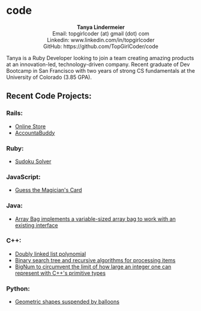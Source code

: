<h1>code</h1>
 
<p style="text-align: center"><b>Tanya Lindermeier</b><br>
Email: topgirlcoder (at) gmail (dot) com<br>
Linkedin: www.linkedin.com/in/topgirlcoder<br> 
GitHub: https://github.com/TopGirlCoder/code</p>

<p>Tanya is a Ruby Developer looking to join a team creating amazing products at an innovation-led, technology-driven company.  Recent graduate of Dev Bootcamp in San Francisco with two years of strong CS fundamentals at the University of Colorado (3.85 GPA).</p> 

<h2>Recent Code Projects:</h2>

<h3>Rails:</h3>
<ul>
	<li><a href="rails/OnlineShop">Online Store</a></li>
	<li><a href="rails/AccountaBuddy">AccountaBuddy</a></li>
</ul>

<h3>Ruby:</h3>
<ul>
	<li><a href="ruby/sudoku">Sudoku Solver</a></li>
</ul>

<h3>JavaScript:</h3>
<ul>
	<li><a href="javaScript/magician">Guess the Magician's Card</a></li>
</ul>

<h3>Java:</h3>
<ul>
	<li><a href="java/ArrayBag">Array Bag implements a variable-sized array bag to work with an existing interface</a></li>
</ul>

<h3>C++:</h3>
<ul>
	<li><a href="cPlusPlus/DoublyLinkedList">Doubly linked list polynomial</a></li>
	<li><a href="cPlusPlus/BinarySearchTreeBag">Binary search tree and recursive algorithms for processing items</a></li>	
	<li><a href="cPlusPlus/BigNum">BigNum to circumvent the limit of how large an integer one can represent with C++'s primitive types</a></li>
</ul>

<h3>Python:</h3>
<ul>
	<li><a href="python/caterpillar">Geometric shapes suspended by balloons</a></li>
</ul>